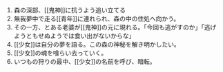 1. 森の深部、[[鬼神]]に抗うよう追い立てる
2. 無我夢中で走る[[青年]]に連れられ、森の中の住処へ向かう。
3. その一方、とある老婆が[[鬼神]]の元に現れる。「今回も逃がすのか」「逃げようともせぬようでは食い出がないからな」
4. [[少女]]は自分の夢を語る。この森の神秘を解き明かしたい。
5. [[少女]]の魂を喰らい去っていく。
6. いつもの狩りの最中、[[少女]]の名前を呼び、暗転。
